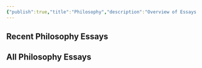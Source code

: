 ```yaml
---
{"publish":true,"title":"Philosophy","description":"Overview of Essays on Philosophy.","created":"Wednesday, March 12th 2025, 2:05:22 am","modified":"Saturday, May 31st 2025, 10:28:36 am","tags":["Essays/Philosophy"],"cssclasses":"mado-heading hide-date index-page"}
---
```



## Recent Philosophy Essays



## All Philosophy Essays


